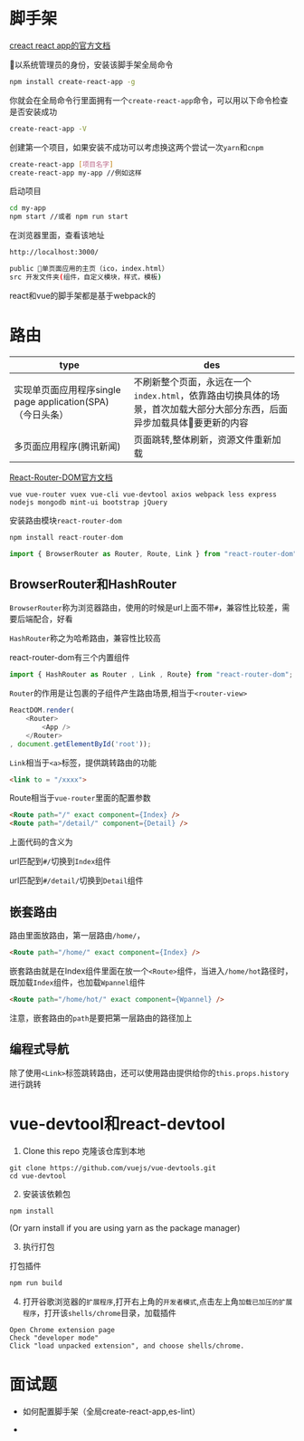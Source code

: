 # 脚手架

[creact react app的官方文档](https://github.com/facebook/create-react-app)

以系统管理员的身份，安装该脚手架全局命令
```bash
npm install create-react-app -g
```

你就会在全局命令行里面拥有一个`create-react-app`命令，可以用以下命令检查是否安装成功
```bash
create-react-app -V
```

创建第一个项目，如果安装不成功可以考虑换这两个尝试一次`yarn`和`cnpm`
```bash
create-react-app [项目名字]
create-react-app my-app //例如这样
```

启动项目
```bash
cd my-app
npm start //或者 npm run start
```

在浏览器里面，查看该地址
```bash
http://localhost:3000/
```

```bash
public 单页面应用的主页（ico，index.html）
src 开发文件夹(组件，自定义模块，样式，模板)
```

react和vue的脚手架都是基于webpack的

# 路由

|type|des|
|-|-|
|实现单页面应用程序single page application(SPA)（今日头条）|不刷新整个页面，永远在一个`index.html`，依靠路由切换具体的场景，首次加载大部分大部分东西，后面异步加载具体要更新的内容|
|多页面应用程序(腾讯新闻)|页面跳转,整体刷新，资源文件重新加载|

[React-Router-DOM官方文档](https://reacttraining.com/react-router/web/guides/quick-start)
```
vue vue-router vuex vue-cli vue-devtool axios webpack less express nodejs mongodb mint-ui bootstrap jQuery 
```

安装路由模块`react-router-dom`
```js
npm install react-router-dom
```

```js
import { BrowserRouter as Router, Route, Link } from "react-router-dom";
```

## BrowserRouter和HashRouter

`BrowserRouter`称为浏览器路由，使用的时候是url上面不带`#`，兼容性比较差，需要后端配合，好看

`HashRouter`称之为哈希路由，兼容性比较高


react-router-dom有三个内置组件
```js
import { HashRouter as Router , Link , Route} from "react-router-dom";
```
`Router`的作用是让包裹的子组件产生路由场景,相当于`<router-view>`
```js
ReactDOM.render(
    <Router>
        <App />
    </Router>
, document.getElementById('root'));
```
`Link`相当于`<a>`标签，提供跳转路由的功能
```html
<link to = "/xxxx">
```
Route相当于`vue-router`里面的配置参数
```html
<Route path="/" exact component={Index} />
<Route path="/detail/" component={Detail} />
```
上面代码的含义为

url匹配到`#/`切换到`Index`组件

url匹配到`#/detail/`切换到`Detail`组件

## 嵌套路由


路由里面放路由，第一层路由`/home/`，
```html
<Route path="/home/" exact component={Index} />
```
嵌套路由就是在Index组件里面在放一个`<Route>`组件，当进入`/home/hot`路径时，既加载`Index`组件，也加载`Wpannel`组件
```html
<Route path="/home/hot/" exact component={Wpannel} />
```
注意，嵌套路由的`path`是要把第一层路由的路径加上

## 编程式导航

除了使用`<Link>`标签跳转路由，还可以使用路由提供给你的`this.props.history`进行跳转


# vue-devtool和react-devtool

1. Clone this repo 克隆该仓库到本地
```
git clone https://github.com/vuejs/vue-devtools.git
cd vue-devtool
```
2. 安装该依赖包

```bash
npm install 
```
(Or yarn install if you are using yarn as the package manager)

3. 执行打包

打包插件
```bash
npm run build
```

4. 打开谷歌浏览器的`扩展程序`,打开右上角的`开发者模式`,点击左上角`加载已加压的扩展程序`，打开该`shells/chrome`目录，加载插件

```
Open Chrome extension page
Check "developer mode"
Click "load unpacked extension", and choose shells/chrome.
```

#  面试题

- 如何配置脚手架（全局create-react-app,es-lint）

- 